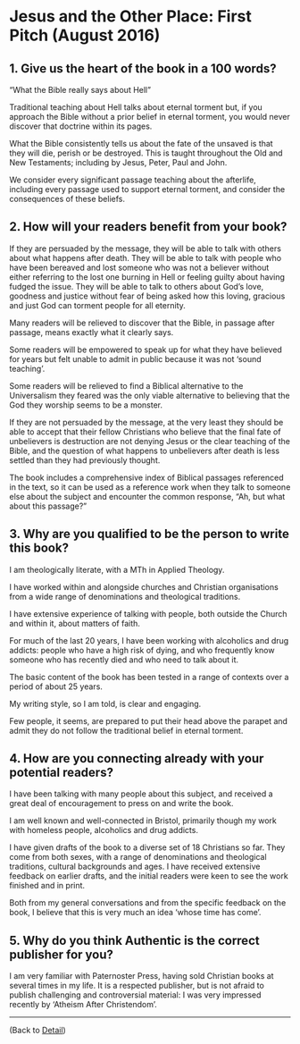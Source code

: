 # Jesus and the Other Place: First Pitch (August 2016)

## 1. Give us the heart of the book in a 100 words?

“What the Bible really says about Hell”

Traditional teaching about Hell talks about eternal torment but, if you approach the
Bible without a prior belief in eternal torment, you would never discover that doctrine
within its pages.

What the Bible consistently tells us about the fate of the unsaved is that they will
die, perish or be destroyed. This is taught throughout the Old and New Testaments;
including by Jesus, Peter, Paul and John.

We consider every significant passage teaching about the afterlife, including every
passage used to support eternal torment, and consider the consequences of these
beliefs.

## 2. How will your readers benefit from your book?

If they are persuaded by the message, they will be able to talk with others about
what happens after death. They will be able to talk with people who have been
bereaved and lost someone who was not a believer without either referring to the lost
one burning in Hell or feeling guilty about having fudged the issue. They will be able
to talk to others about God’s love, goodness and justice without fear of being asked
how this loving, gracious and just God can torment people for all eternity.

Many readers will be relieved to discover that the Bible, in passage after passage,
means exactly what it clearly says.

Some readers will be empowered to speak up for what they have believed for years
but felt unable to admit in public because it was not ‘sound teaching’.

Some readers will be relieved to find a Biblical alternative to the Universalism they
feared was the only viable alternative to believing that the God they worship seems to
be a monster.

If they are not persuaded by the message, at the very least they should be able to
accept that their fellow Christians who believe that the final fate of unbelievers is
destruction are not denying Jesus or the clear teaching of the Bible, and the question
of what happens to unbelievers after death is less settled than they had previously
thought.

The book includes a comprehensive index of Biblical passages referenced in the
text, so it can be used as a reference work when they talk to someone else about the
subject and encounter the common response, “Ah, but what about this passage?”

## 3. Why are you qualified to be the person to write this book?

I am theologically literate, with a MTh in Applied Theology.

I have worked within and alongside churches and Christian organisations from a
wide range of denominations and theological traditions.

I have extensive experience of talking with people, both outside the Church and
within it, about matters of faith.

For much of the last 20 years, I have been working with alcoholics and drug
addicts: people who have a high risk of dying, and who frequently know someone
who has recently died and who need to talk about it.

The basic content of the book has been tested in a range of contexts over a period
of about 25 years.

My writing style, so I am told, is clear and engaging.

Few people, it seems, are prepared to put their head above the parapet and admit
they do not follow the traditional belief in eternal torment.

## 4. How are you connecting already with your potential readers?

I have been talking with many people about this subject, and received a great deal
of encouragement to press on and write the book.

I am well known and well-connected in Bristol, primarily though my work with
homeless people, alcoholics and drug addicts.

I have given drafts of the book to a diverse set of 18 Christians so far. They come
from both sexes, with a range of denominations and theological traditions, cultural
backgrounds and ages. I have received extensive feedback on earlier drafts, and the
initial readers were keen to see the work finished and in print.

Both from my general conversations and from the specific feedback on the book, I
believe that this is very much an idea ‘whose time has come’.

## 5. Why do you think Authentic is the correct publisher for you?

I am very familiar with Paternoster Press, having sold Christian books at several
times in my life. It is a respected publisher, but is not afraid to publish challenging
and controversial material: I was very impressed recently by ‘Atheism After
Christendom’.

---

(Back to [Detail](Detail.md))

